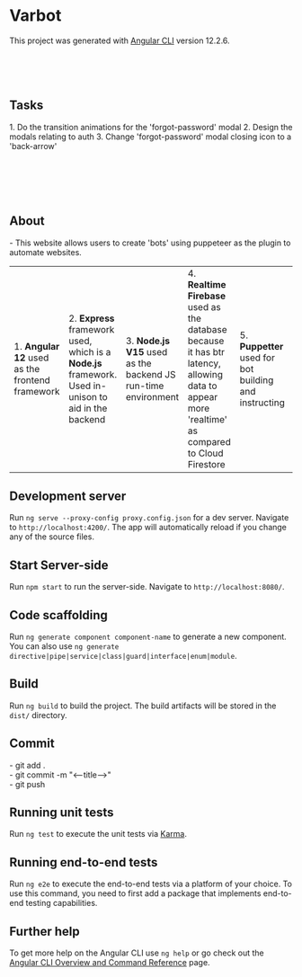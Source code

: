 # Varbot

This project was generated with [Angular CLI](https://github.com/angular/angular-cli) version 12.2.6.

<br><br><br>

<h2>Tasks</h2>
<table>
<tr>
  1. Do the transition animations for the 'forgot-password' modal
</tr>
<tr>
  2. Design the modals relating to auth
</tr>
<tr>
  3. Change 'forgot-password' modal closing icon to a 'back-arrow'
</tr>
</table>

<br><br><br>

<h2>About</h2>
- This website allows users to create 'bots' using puppeteer as the plugin to 
  automate websites.
<br>
<table>
<tr>
  <td>
    1. <b> Angular 12 </b> used as the frontend framework
  </td>
  <td>
    2. <b> Express </b> framework used, which is a <b> Node.js </b> framework. Used in-unison to aid in the backend
  </td>
  <td>
    3. <b> Node.js V15 </b> used as the backend JS run-time environment 
  </td>
  <td>
    4. <b> Realtime Firebase </b> used as the database because it has btr latency, allowing data to appear more 'realtime' as compared to Cloud Firestore
  </td>
  <td>
    5. <b> Puppetter </b> used for bot building and instructing
  </td>
  <td>
    6. <b> Typescript </b> as the main programming language followed by JS (for the backend)
  </td>
</tr>
</table> 


## Development server

Run `ng serve --proxy-config proxy.config.json` for a dev server. Navigate to `http://localhost:4200/`. The app will automatically reload if you change any of the source files.

## Start Server-side

Run `npm start` to run the server-side. Navigate to `http://localhost:8080/`.

## Code scaffolding

Run `ng generate component component-name` to generate a new component. You can also use `ng generate directive|pipe|service|class|guard|interface|enum|module`.

## Build

Run `ng build` to build the project. The build artifacts will be stored in the `dist/` directory.

<h2>Commit</h2>
- git add . <br>
- git commit -m "<--title-->" <br>
- git push

## Running unit tests

Run `ng test` to execute the unit tests via [Karma](https://karma-runner.github.io).

## Running end-to-end tests

Run `ng e2e` to execute the end-to-end tests via a platform of your choice. To use this command, you need to first add a package that implements end-to-end testing capabilities.

## Further help

To get more help on the Angular CLI use `ng help` or go check out the [Angular CLI Overview and Command Reference](https://angular.io/cli) page.
